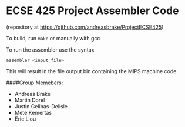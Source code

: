 # ECSE 425 Project Assembler Code
(repository at https://github.com/andreasbrake/ProjectECSE425)

To build, run `make` or manually with gcc

To run the assembler use the syntax

    assembler <input_file>

This will result in the file output.bin containing the MIPS machine code

####Group Memebers: 
* Andreas Brake
* Martin Dorel
* Justin Gelinas-Delisle
* Mete Kemertas
* Eric Liou
